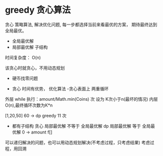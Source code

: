 # greedy 贪心算法

 贪心 策略算法, 解决优化问题, 每一步都选择当前来看最优的方案，
 期待最终达到全局最优。

 - 全局最优解
 - 局部最优解 子结构

 时间复杂度： O(n)

 该贪心时就贪心，不用动态规划


- 硬币找零问题

- 贪心 时间有优势， 优化算法
 -贪心表面上 两重循环

外层 while 执行：amount/Math.min(Coins) 次 设为 K次小于n(最坏的情况)
内层O(n),最终循环次数为K*n

[1,20,50] 60 -> dp
greedy 11 次
 - 都有子结构
贪心 局部最优解 不等于 全局最优解
dp 局部最优解 等于 全局最优解
0 -> amount
f[]


可以递归解决的问题，也可以用动态规划解决(不考虑过程，只考虑结果)
考虑过程，用回溯